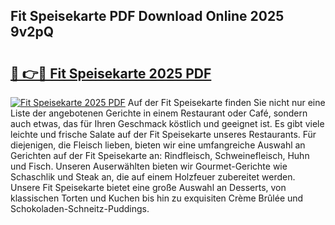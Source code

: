 ## Fit Speisekarte PDF Download Online 2025 9v2pQ

# <h2><a href="http://gcc07au.nevu.top/?p=Fit+Speisekarte">🔗 👉🔴 Fit Speisekarte 2025 PDF</a></h2>

[![Fit Speisekarte 2025 PDF](https://i.imgur.com/dBaPXMq.png)](http://gcc07au.nevu.top/?p=Fit+Speisekarte)
Auf der Fit Speisekarte finden Sie nicht nur eine Liste der angebotenen Gerichte in einem Restaurant oder Café, sondern auch etwas, das für Ihren Geschmack köstlich und geeignet ist. Es gibt viele leichte und frische Salate auf der Fit Speisekarte unseres Restaurants. Für diejenigen, die Fleisch lieben, bieten wir eine umfangreiche Auswahl an Gerichten auf der Fit Speisekarte an: Rindfleisch, Schweinefleisch, Huhn und Fisch. Unseren Auserwählten bieten wir Gourmet-Gerichte wie Schaschlik und Steak an, die auf einem Holzfeuer zubereitet werden. Unsere Fit Speisekarte bietet eine große Auswahl an Desserts, von klassischen Torten und Kuchen bis hin zu exquisiten Crème Brûlée und Schokoladen-Schneitz-Puddings.
